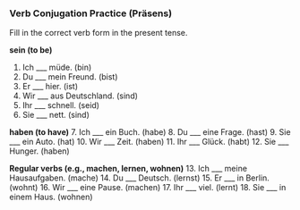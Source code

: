 ### Verb Conjugation Practice (Präsens)

Fill in the correct verb form in the present tense.

**sein (to be)**
1. Ich \_\_\_ müde. (bin)
2. Du \_\_\_ mein Freund. (bist)
3. Er \_\_\_ hier. (ist)
4. Wir \_\_\_ aus Deutschland. (sind)
5. Ihr \_\_\_ schnell. (seid)
6. Sie \_\_\_ nett. (sind)

**haben (to have)**
7. Ich \_\_\_ ein Buch. (habe)
8. Du \_\_\_ eine Frage. (hast)
9. Sie \_\_\_ ein Auto. (hat)
10. Wir \_\_\_ Zeit. (haben)
11. Ihr \_\_\_ Glück. (habt)
12. Sie \_\_\_ Hunger. (haben)

**Regular verbs (e.g., machen, lernen, wohnen)**
13. Ich \_\_\_ meine Hausaufgaben. (mache)
14. Du \_\_\_ Deutsch. (lernst)
15. Er \_\_\_ in Berlin. (wohnt)
16. Wir \_\_\_ eine Pause. (machen)
17. Ihr \_\_\_ viel. (lernt)
18. Sie \_\_\_ in einem Haus. (wohnen)
